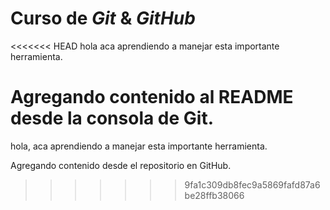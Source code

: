 # Curso de _Git_ & _GitHub_

<<<<<<< HEAD
hola aca aprendiendo a manejar esta importante herramienta.

Agregando contenido al README desde la consola de Git.
=======
hola, aca aprendiendo a manejar esta importante herramienta.

Agregando contenido desde el repositorio en GitHub.
>>>>>>> 9fa1c309db8fec9a5869fafd87a6be28ffb38066
